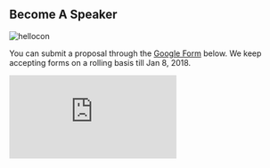 ## Become A Speaker
<!-- thumbnail -->
![hellocon](https://pbs.twimg.com/profile_images/806769701573431297/FSYgyO1T_400x400.jpg)
<!-- followed by brief -->
You can submit a proposal through the <a href="https://docs.google.com/forms/d/e/1FAIpQLSebDuQX3M9BlsLGqIQoaybNQVWIkxpt_uWz3ZbEypO1O8Bifw/viewform?usp=sf_link">Google Form</a><span class="desktoponly"> below</span>. We keep accepting forms on a rolling basis till Jan 8, 2018.
<!-- Followed by detail -->
<iframe src="https://docs.google.com/forms/d/e/1FAIpQLSebDuQX3M9BlsLGqIQoaybNQVWIkxpt_uWz3ZbEypO1O8Bifw/viewform?usp=sf_link" frameborder="0" class="desktoponly"></iframe>